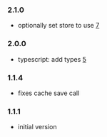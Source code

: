 ### 2.1.0

- optionally set store to use [7](https://github.com/i18next/i18next-localstorage-backend/pull/7)

### 2.0.0

- typescript: add types [5](https://github.com/i18next/i18next-localstorage-backend/pull/5)

### 1.1.4

- fixes cache save call

### 1.1.1

- initial version
